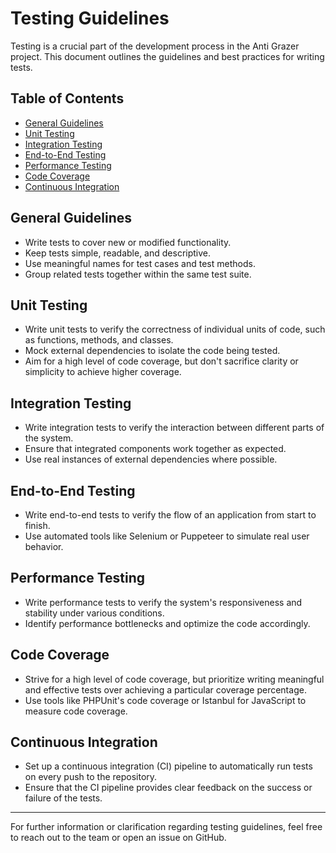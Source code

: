 # Testing Guidelines

Testing is a crucial part of the development process in the Anti Grazer project. This document outlines the guidelines and best practices for writing tests.

## Table of Contents

- [General Guidelines](#general-guidelines)
- [Unit Testing](#unit-testing)
- [Integration Testing](#integration-testing)
- [End-to-End Testing](#end-to-end-testing)
- [Performance Testing](#performance-testing)
- [Code Coverage](#code-coverage)
- [Continuous Integration](#continuous-integration)

## General Guidelines

- Write tests to cover new or modified functionality.
- Keep tests simple, readable, and descriptive.
- Use meaningful names for test cases and test methods.
- Group related tests together within the same test suite.

## Unit Testing

- Write unit tests to verify the correctness of individual units of code, such as functions, methods, and classes.
- Mock external dependencies to isolate the code being tested.
- Aim for a high level of code coverage, but don't sacrifice clarity or simplicity to achieve higher coverage.

## Integration Testing

- Write integration tests to verify the interaction between different parts of the system.
- Ensure that integrated components work together as expected.
- Use real instances of external dependencies where possible.

## End-to-End Testing

- Write end-to-end tests to verify the flow of an application from start to finish.
- Use automated tools like Selenium or Puppeteer to simulate real user behavior.

## Performance Testing

- Write performance tests to verify the system's responsiveness and stability under various conditions.
- Identify performance bottlenecks and optimize the code accordingly.

## Code Coverage

- Strive for a high level of code coverage, but prioritize writing meaningful and effective tests over achieving a particular coverage percentage.
- Use tools like PHPUnit's code coverage or Istanbul for JavaScript to measure code coverage.

## Continuous Integration

- Set up a continuous integration (CI) pipeline to automatically run tests on every push to the repository.
- Ensure that the CI pipeline provides clear feedback on the success or failure of the tests.

---

For further information or clarification regarding testing guidelines, feel free to reach out to the team or open an issue on GitHub.
